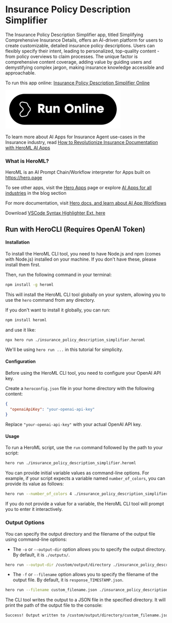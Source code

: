 # Insurance Policy Description Simplifier

The Insurance Policy Description Simplifier app, titled Simplifying Comprehensive Insurance Details, offers an AI-driven platform for users to create customizable, detailed insurance policy descriptions. Users can flexibly specify their intent, leading to personalized, top-quality content - from policy overviews to claim processes. The unique factor is comprehensive content coverage, adding value by guiding users and demystifying complex jargon, making insurance knowledge accessible and approachable.

To run this app online: [Insurance Policy Description Simplifier Online](https://hero.page/app/insurance-policy-description-simplifier-simplifying-comprehensive-insurance-details/Zj7xAy73Y3gQdKPA2Xkx)

[![Run Insurance Policy Description Simplifier Online](/assets/run.svg)](https://hero.page/app/insurance-policy-description-simplifier-simplifying-comprehensive-insurance-details/Zj7xAy73Y3gQdKPA2Xkx)

To learn more about AI Apps for Insurance Agent use-cases in the Insurance industry, read [How to Revolutionize Insurance Documentation with HeroML AI Apps](https://hero.page/blog/ai/insurance/how-to-revolutionize-insurance-documentation-with-heroml-ai-apps/171000)

### What is HeroML?
HeroML is an AI Prompt Chain/Workflow interpreter for Apps built on https://hero.page 

To see other apps, visit the [Hero Apps](https://hero.page/apps) page or explore [AI Apps for all industries](https://hero.page/blog) in the blog section

For more documentation, visit [Hero docs, and learn about AI App Workflows](https://hero.page/tutorials/introduction-to-heroml)

Download [VSCode Syntax Highlighter Ext. here](https://marketplace.visualstudio.com/items?itemName=hero-page.heroml)

## Run with HeroCLI (Requires OpenAI Token)

#### Installation

To install the HeroML CLI tool, you need to have Node.js and npm (comes with Node.js) installed on your machine. If you don't have these, please install them first. 

Then, run the following command in your terminal:

```bash
npm install -g heroml
```

This will install the HeroML CLI tool globally on your system, allowing you to use the `hero` command from any directory.

If you don't want to install it globally, you can run:

```bash
npm install heroml
```

and use it like:

```bash
npx hero run ./insurance_policy_description_simplifier.heroml
```

We'll be using `hero run ...` in this tutorial for simplicity.

#### Configuration

Before using the HeroML CLI tool, you need to configure your OpenAI API key. 

Create a `heroconfig.json` file in your home directory with the following content:

```json
{
  "openaiApiKey": "your-openai-api-key"
}
```

Replace `"your-openai-api-key"` with your actual OpenAI API key.

#### Usage

To run a HeroML script, use the `run` command followed by the path to your script:

```bash
hero run ./insurance_policy_description_simplifier.heroml
```

You can provide initial variable values as command-line options. For example, if your script expects a variable named `number_of_colors`, you can provide its value as follows:

```bash
hero run --number_of_colors 4 ./insurance_policy_description_simplifier.heroml
```

If you do not provide a value for a variable, the HeroML CLI tool will prompt you to enter it interactively.

### Output Options

You can specify the output directory and the filename of the output file using command-line options:

- The `-o` or `--output-dir` option allows you to specify the output directory. By default, it is `./outputs/`.

```bash
hero run --output-dir /custom/output/directory ./insurance_policy_description_simplifier.heroml
```

- The `-f` or `--filename` option allows you to specify the filename of the output file. By default, it is `response_TIMESTAMP.json`.

```bash
hero run --filename custom_filename.json ./insurance_policy_description_simplifier.heroml
```

The CLI tool writes the output to a JSON file in the specified directory. It will print the path of the output file to the console:

```bash
Success! Output written to /custom/output/directory/custom_filename.json
```

